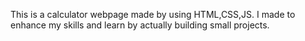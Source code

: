 This is a calculator webpage made by using HTML,CSS,JS. I made to enhance my skills and learn by actually building small projects.
